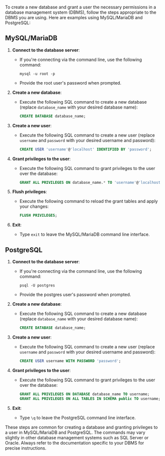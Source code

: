 To create a new database and grant a user the necessary permissions in a database management system (DBMS), follow the steps appropriate to the DBMS you are using. Here are examples using MySQL/MariaDB and PostgreSQL:

## MySQL/MariaDB

1. **Connect to the database server**:
   - If you're connecting via the command line, use the following command:
     ```shell
     mysql -u root -p
     ```
   - Provide the root user's password when prompted.

2. **Create a new database**:
   - Execute the following SQL command to create a new database (replace `database_name` with your desired database name):
     ```sql
     CREATE DATABASE database_name;
     ```

3. **Create a new user**:
   - Execute the following SQL command to create a new user (replace `username` and `password` with your desired username and password):
     ```sql
     CREATE USER 'username'@'localhost' IDENTIFIED BY 'password';
     ```

4. **Grant privileges to the user**:
   - Execute the following SQL command to grant privileges to the user over the database:
     ```sql
     GRANT ALL PRIVILEGES ON database_name.* TO 'username'@'localhost';
     ```

5. **Flush privileges**:
   - Execute the following command to reload the grant tables and apply your changes:
     ```sql
     FLUSH PRIVILEGES;
     ```

6. **Exit**:
   - Type `exit` to leave the MySQL/MariaDB command line interface.

## PostgreSQL

1. **Connect to the database server**:
   - If you're connecting via the command line, use the following command:
     ```shell
     psql -U postgres
     ```
   - Provide the postgres user's password when prompted.

2. **Create a new database**:
   - Execute the following SQL command to create a new database (replace `database_name` with your desired database name):
     ```sql
     CREATE DATABASE database_name;
     ```

3. **Create a new user**:
   - Execute the following SQL command to create a new user (replace `username` and `password` with your desired username and password):
     ```sql
     CREATE USER username WITH PASSWORD 'password';
     ```

4. **Grant privileges to the user**:
   - Execute the following SQL command to grant privileges to the user over the database:
     ```sql
     GRANT ALL PRIVILEGES ON DATABASE database_name TO username;
     GRANT ALL PRIVILEGES ON ALL TABLES IN SCHEMA public TO username; --after use database_name if have problems to create tables
     ```

5. **Exit**:
   - Type `\q` to leave the PostgreSQL command line interface.

These steps are common for creating a database and granting privileges to a user in MySQL/MariaDB and PostgreSQL. The commands may vary slightly in other database management systems such as SQL Server or Oracle. Always refer to the documentation specific to your DBMS for precise instructions.